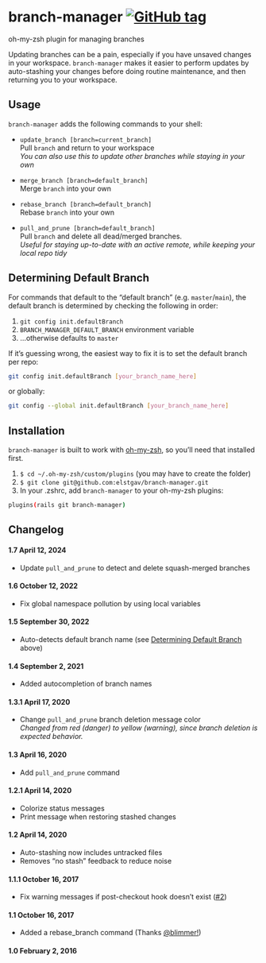 # branch-manager [![GitHub tag](https://img.shields.io/github/v/tag/elstgav/branch-manager?label=version&sort=semver)](#changelog)
oh-my-zsh plugin for managing branches

Updating branches can be a pain, especially if you have unsaved changes in your workspace. `branch-manager` makes it easier to perform updates by auto-stashing your changes before doing routine maintenance, and then returning you to your workspace.

## Usage

`branch-manager` adds the following commands to your shell:

 - `update_branch [branch=current_branch]`  
   Pull `branch` and return to your workspace  
   *You can also use this to update other branches while staying in your own*
    
 - `merge_branch [branch=default_branch]`  
   Merge `branch` into your own
   
 - `rebase_branch [branch=default_branch]`  
   Rebase `branch` into your own

 - `pull_and_prune [branch=default_branch]`  
   Pull `branch` and delete all dead/merged branches.  
   *Useful for staying up-to-date with an active remote, while keeping your local repo tidy*

## Determining Default Branch

For commands that default to the “default branch” (e.g. `master`/`main`), the default branch is determined by checking the following in order:

1. `git config init.defaultBranch`
2. `BRANCH_MANAGER_DEFAULT_BRANCH` environment variable
3. …otherwise defaults to `master`

If it’s guessing wrong, the easiest way to fix it is to set the default branch per repo:
```sh
git config init.defaultBranch [your_branch_name_here]
```
or globally:
```sh
git config --global init.defaultBranch [your_branch_name_here]
```

## Installation

`branch-manager` is built to work with [oh-my-zsh](https://github.com/robbyrussell/oh-my-zsh/), so you’ll need that installed first.

1. `$ cd ~/.oh-my-zsh/custom/plugins` (you may have to create the folder)
2. `$ git clone git@github.com:elstgav/branch-manager.git`
3. In your .zshrc, add `branch-manager` to your oh-my-zsh plugins:
   
  ```bash 
  plugins(rails git branch-manager)
  ```


## Changelog

#### 1.7 April 12, 2024

- Update `pull_and_prune` to detect and delete squash-merged branches

#### 1.6 October 12, 2022

- Fix global namespace pollution by using local variables

#### 1.5 September 30, 2022

- Auto-detects default branch name (see [Determining Default Branch](#determining-default-branch) above)

#### 1.4 September 2, 2021

- Added autocompletion of branch names

#### 1.3.1 April 17, 2020

- Change `pull_and_prune` branch deletion message color  
  *Changed from red (danger) to yellow (warning), since branch deletion is expected behavior.*

#### 1.3 April 16, 2020

- Add `pull_and_prune` command

#### 1.2.1 April 14, 2020

- Colorize status messages
- Print message when restoring stashed changes

#### 1.2 April 14, 2020

- Auto-stashing now includes untracked files
- Removes “no stash” feedback to reduce noise

#### 1.1.1 October 16, 2017

- Fix warning messages if post-checkout hook doesn’t exist ([#2](https://github.com/elstgav/branch-manager/issues/2))

#### 1.1 October 16, 2017

- Added a rebase_branch command (Thanks [@blimmer!](https://github.com/blimmer))

#### 1.0 February 2, 2016
